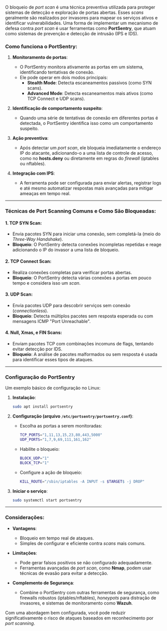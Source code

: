 O bloqueio de _port scan_ é uma técnica preventiva utilizada para proteger sistemas de detecção e exploração de portas abertas. Esses _scans_ geralmente são realizados por invasores para mapear os serviços ativos e identificar vulnerabilidades. Uma forma de implementar um mecanismo de defesa contra _port scan_ é usar ferramentas como **PortSentry**, que atuam como sistemas de prevenção e detecção de intrusão (IPS e IDS).

### Como funciona o PortSentry:

1. **Monitoramento de portas**:
    
    - O PortSentry monitora ativamente as portas em um sistema, identificando tentativas de conexão.
    - Ele pode operar em dois modos principais:
        - **Stealth Mode**: Detecta escaneamentos passivos (como SYN scans).
        - **Advanced Mode**: Detecta escaneamentos mais ativos (como TCP Connect e UDP scans).
2. **Identificação de comportamento suspeito**:
    
    - Quando uma série de tentativas de conexão em diferentes portas é detectada, o PortSentry identifica isso como um comportamento suspeito.
3. **Ação preventiva**:
    
    - Após detectar um _port scan_, ele bloqueia imediatamente o endereço IP do atacante, adicionando-o a uma lista de controle de acesso, como no **hosts.deny** ou diretamente em regras do _firewall_ (iptables ou nftables).
4. **Integração com IPS**:
    
    - A ferramenta pode ser configurada para enviar alertas, registrar logs e até mesmo automatizar respostas mais avançadas para mitigar ameaças em tempo real.

---

### Técnicas de Port Scanning Comuns e Como São Bloqueadas:

#### 1. **TCP SYN Scan**:

- Envia pacotes SYN para iniciar uma conexão, sem completá-la (meio do _Three-Way Handshake_).
- **Bloqueio**: O PortSentry detecta conexões incompletas repetidas e reage adicionando o IP do invasor a uma lista de bloqueio.

#### 2. **TCP Connect Scan**:

- Realiza conexões completas para verificar portas abertas.
- **Bloqueio**: O PortSentry detecta várias conexões a portas em pouco tempo e considera isso um _scan_.

#### 3. **UDP Scan**:

- Envia pacotes UDP para descobrir serviços sem conexão (_connectionless_).
- **Bloqueio**: Detecta múltiplos pacotes sem resposta esperada ou com mensagens ICMP "Port Unreachable".

#### 4. **Null, Xmas, e FIN Scans**:

- Enviam pacotes TCP com combinações incomuns de flags, tentando evitar detecção por IDS.
- **Bloqueio**: A análise de pacotes malformados ou sem resposta é usada para identificar esses tipos de ataques.

---

### Configuração do PortSentry

Um exemplo básico de configuração no Linux:

1. **Instalação**:
    
    ```bash
    sudo apt install portsentry
    ```
    
2. **Configuração (arquivo `/etc/portsentry/portsentry.conf`)**:
    
    - Escolha as portas a serem monitoradas:
        
        ```bash
        TCP_PORTS="1,11,13,15,23,80,443,5000"
        UDP_PORTS="1,7,9,69,111,161,162"
        ```
        
    - Habilite o bloqueio:
        
        ```bash
        BLOCK_UDP="1"
        BLOCK_TCP="1"
        ```
        
    - Configure a ação de bloqueio:
        
        ```bash
        KILL_ROUTE="/sbin/iptables -A INPUT -s $TARGET$ -j DROP"
        ```
        
3. **Iniciar o serviço**:
    
    ```bash
    sudo systemctl start portsentry
    ```
    

---

### Considerações:

- **Vantagens**:
    
    - Bloqueio em tempo real de ataques.
    - Simples de configurar e eficiente contra _scans_ mais comuns.
- **Limitações**:
    
    - Pode gerar falsos positivos se não configurado adequadamente.
    - Ferramentas avançadas de _port scan_, como **Nmap**, podem usar técnicas de evasão para evitar a detecção.
- **Complemento de Segurança**:
    
    - Combine o PortSentry com outras ferramentas de segurança, como firewalls robustos (iptables/nftables), _honeypots_ para distração de invasores, e sistemas de monitoramento como **Wazuh**.

Com uma abordagem bem configurada, você pode reduzir significativamente o risco de ataques baseados em reconhecimento por _port scanning_.
